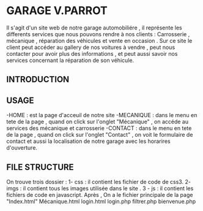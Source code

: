 # GARAGE V.PARROT
Il s'agit d'un site web de notre garage automobiliére , il représente les differents services que nous pouvons rendre à nos clients : Carrosserie , mécanique , réparation des véhicules et vente en occasion . Sur ce site le client peut accéder au gallery de nos voitures à vendre , peut nous contacter pour avoir plus des informations , et peut aussi savoir nos services concernant la réparation de son véhicule.


## INTRODUCTION

## USAGE 
-HOME : est la page d'acceuil de notre site 
-MECANIQUE : dans le menu en tete de la page , quand on click sur l'onglet "Mécanique" , on accéde au services des mécanique et carrosserie
-CONTACT : dans le menu en tete de la page , quand on click sur l'onglet "Contact" , on voit le formulaire de contact et aussi la localisation de notre garage avec les horarires d'ouverture.


## FILE STRUCTURE
On trouve trois dossier : 
1- css : il contient les fichier de code de css3.
2- imgs : il contient tous les images utilisée dans le site .
3 - js : il contient les fichiers de code en javascript.
Après , On a le fichier principale de la page "Index.html" 
Mécanique.html
login.html
login.php
filtrer.php
bienvenue.php
